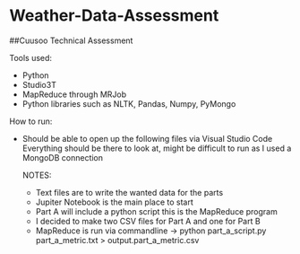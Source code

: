 # Weather-Data-Assessment
##Cuusoo Technical Assessment

<p> Tools used: </p>
<ul>
  <li>Python</li>
  <li>Studio3T</li>
  <li>MapReduce through MRJob</li>
  <li>Python libraries such as NLTK, Pandas, Numpy, PyMongo</li>
 </ul>

<p> How to run: </p>
<ul>
  <li>Should be able to open up the following files via Visual Studio Code </li.
  <li>Everything should be there to look at, might be difficult to run as I used a MongoDB connection</li>


<p> NOTES: </p>
<ul>
  <li>Text files are to write the wanted data for the parts</li>
  <li>Jupiter Notebook is the main place to start</li>
  <li>Part A will include a python script this is the MapReduce program</li>
  <li>I decided to make two CSV files for Part A and one for Part B</li>
  <li>MapReduce is run via commandline -> python part_a_script.py part_a_metric.txt > output.part_a_metric.csv</li>
</ul>
